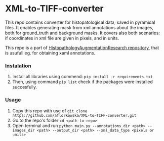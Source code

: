 # XML-to-TIFF-converter

This repo contains converter for histopatological data, saved in pyramidal files. It enables generating mask from xml annotations about the images, both for ground_truth and background masks. 
It covers also both scenarios: if coordinates in xml file are given in pixels, and in units.

This repo is a part of [HistopathologyAugmentationResearch repository](https://github.com/Jarartur/HistopathologyAugmentationResearch), that is usufull eg. for obtaining xaml annotations.

### Instalation

1. Install all libraries using commend: `pip install -r requirements.txt`
2. Then, using command `pip list` check if the packages were installed succesfully.

### Usage

1. Copy this repo with use of `git clone https://github.com/aflorkowska/XML-to-TIFF-converter.git`
2. Go to the repo's folder `cd <path-to-repo>`
3. Open terminal and run `python main.py --annotations_dir <path> --images_dir <path> --output_dir <path> --xml_data_type <pixels or units>`